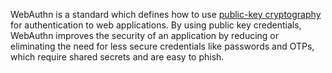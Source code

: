 WebAuthn is a standard which defines how to use [public-key cryptography](https://en.wikipedia.org/wiki/Public-key_cryptography)
for authentication to web applications.  By using public key credentials,
WebAuthn improves the security of an application by reducing or eliminating the
need for less secure credentials like passwords and OTPs, which require shared
secrets and are easy to phish.



